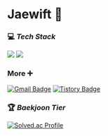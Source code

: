 # Jaewift 👋

### 💻  *Tech Stack*
<img src="https://img.shields.io/badge/Swift-F05138?style=for-the-badge&logo=Swift&logoColor=white"> <img src="https://img.shields.io/badge/flutter-02569B?style=for-the-badge&logo=flutter&logoColor=white">
<br/>
                             
### More ➕
[![Gmail Badge](https://img.shields.io/badge/Gmail-D14836?style=flat&logo=Gmail&logoColor=white)](mailto:pjk971113@gmail.com)
[![Tistory Badge](https://img.shields.io/badge/Tech%20Blog-555263?style=flat&logoColor=white)](https://velog.io/@jeagyu/posts)
<br/>

### 🏆  *Baekjoon Tier*
[![Solved.ac Profile](http://mazassumnida.wtf/api/v2/generate_badge?boj=jaewift)](https://solved.ac/jaewift/)
<br/>
<!--
**Jaewift/Jaewift** is a ✨ _special_ ✨ repository because its `README.md` (this file) appears on your GitHub profile.

Here are some ideas to get you started:

- 🔭 I’m currently working on ...
- 🌱 I’m currently learning ...
- 👯 I’m looking to collaborate on ...
- 🤔 I’m looking for help with ...
- 💬 Ask me about ...
- 📫 How to reach me: ...
- 😄 Pronouns: ...
- ⚡ Fun fact: ...
-->
